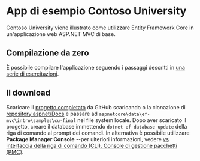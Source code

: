 # <a name="contoso-university-sample-app"></a>App di esempio Contoso University

Contoso University viene illustrato come utilizzare Entity Framework Core in un'applicazione web ASP.NET MVC di base.

## <a name="build-it-from-scratch"></a>Compilazione da zero

È possibile compilare l'applicazione seguendo i passaggi descritti in [una serie di esercitazioni](https://docs.microsoft.com/aspnet/core/data/ef-mvc/intro).

## <a name="download-it"></a>Il download

Scaricare il [progetto completato](https://github.com/aspnet/Docs/tree/master/aspnetcore/data/ef-mvc/intro/samples/cu-final) da GitHub scaricando o la clonazione di [repository aspnet/Docs](https://github.com/aspnet/Docs) e passare ad `aspnetcore\data\ef-mvc\intro\samples\cu-final` nel file system locale.  Dopo aver scaricato il progetto, creare il database immettendo `dotnet ef database update` della riga di comando al prompt dei comandi. In alternativa è possibile utilizzare **Package Manager Console** --per ulteriori informazioni, vedere [vs interfaccia della riga di comando (CLI). Console di gestione pacchetti (PMC)](https://docs.microsoft.com/aspnet/core/data/ef-mvc/migrations#command-line-interface-cli-vs-package-manager-console-pmc).

